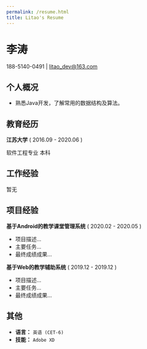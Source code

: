 ```yaml
---
permalink: /resume.html
title: Litao's Resume
---
```


# 李涛

188-5140-0491 | litao_dev@163.com

## 个人概况

- 熟悉Java开发，了解常用的数据结构及算法。

## 教育经历

**江苏大学** ( 2016.09 - 2020.06 )

软件工程专业  本科

## 工作经验

暂无

## 项目经验

**基于Android的教学课堂管理系统** ( 2020.02 - 2020.05 )

- 项目描述...
- 主要任务...
- 最终成绩成果...

**基于Web的教学辅助系统** ( 2019.12 - 2019.12 )

- 项目描述...
- 主要任务...
- 最终成绩成果...

## 其他

- **语言：** `英语 (CET-6)`
- **技能：** `Adobe XD`
